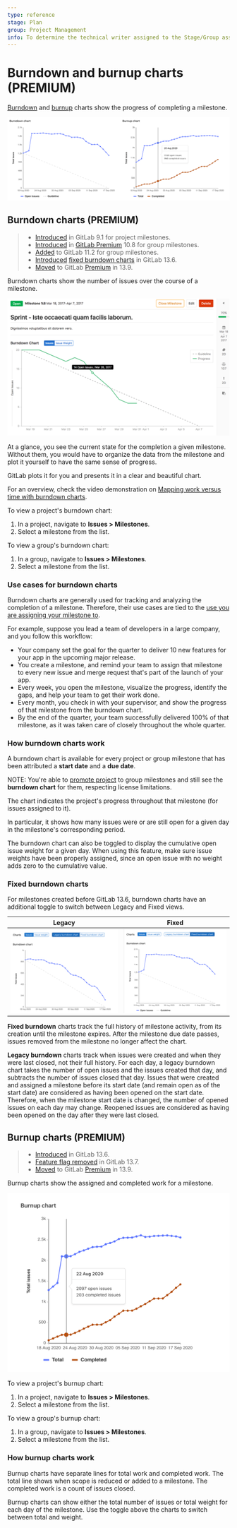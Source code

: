 ```yaml
---
type: reference
stage: Plan
group: Project Management
info: To determine the technical writer assigned to the Stage/Group associated with this page, see https://about.gitlab.com/handbook/engineering/ux/technical-writing/#assignments
---
```


# Burndown and burnup charts **(PREMIUM)**

[Burndown](#burndown-charts) and [burnup](#burnup-charts) charts show the progress of completing a milestone.

![burndown and burnup chart](img/burndown_and_burnup_charts_v13_6.png)

## Burndown charts **(PREMIUM)**

> - [Introduced](https://gitlab.com/gitlab-org/gitlab/-/merge_requests/1540) in GitLab 9.1 for project milestones.
> - [Introduced](https://gitlab.com/gitlab-org/gitlab/-/merge_requests/5354) in [GitLab Premium](https://about.gitlab.com/pricing/) 10.8 for group milestones.
> - [Added](https://gitlab.com/gitlab-org/gitlab/-/merge_requests/6495) to GitLab 11.2 for group milestones.
> - [Introduced](https://gitlab.com/gitlab-org/gitlab/-/issues/6903) [fixed burndown charts](#fixed-burndown-charts) in GitLab 13.6.
> - [Moved](https://about.gitlab.com/blog/2021/01/26/new-gitlab-product-subscription-model/) to GitLab [Premium](https://about.gitlab.com/pricing/) in 13.9.

Burndown charts show the number of issues over the course of a milestone.

![burndown chart](img/burndown_chart_v13_6.png)

At a glance, you see the current state for the completion a given milestone.
Without them, you would have to organize the data from the milestone and plot it
yourself to have the same sense of progress.

GitLab plots it for you and presents it in a clear and beautiful chart.

<i class="fa fa-youtube-play youtube" aria-hidden="true"></i>
For an overview, check the video demonstration on [Mapping work versus time with burndown charts](https://www.youtube.com/watch?v=zJU2MuRChzs).

To view a project's burndown chart:

1. In a project, navigate to **Issues > Milestones**.
1. Select a milestone from the list.

To view a group's burndown chart:

1. In a group, navigate to **Issues > Milestones**.
1. Select a milestone from the list.

### Use cases for burndown charts

Burndown charts are generally used for tracking and analyzing the completion of
a milestone. Therefore, their use cases are tied to the
[use you are assigning your milestone to](index.md).

For example, suppose you lead a team of developers in a large company,
and you follow this workflow:

- Your company set the goal for the quarter to deliver 10 new features for your app
  in the upcoming major release.
- You create a milestone, and remind your team to assign that milestone to every new issue
  and merge request that's part of the launch of your app.
- Every week, you open the milestone, visualize the progress, identify the gaps,
  and help your team to get their work done.
- Every month, you check in with your supervisor, and show the progress of that milestone
  from the burndown chart.
- By the end of the quarter, your team successfully delivered 100% of that milestone, as
  it was taken care of closely throughout the whole quarter.

### How burndown charts work

A burndown chart is available for every project or group milestone that has been attributed a **start
date** and a **due date**.

NOTE:
You're able to [promote project](index.md#promoting-project-milestones-to-group-milestones) to group milestones and still see the **burndown chart** for them, respecting license limitations.

The chart indicates the project's progress throughout that milestone (for issues assigned to it).

In particular, it shows how many issues were or are still open for a given day in the
milestone's corresponding period.

The burndown chart can also be toggled to display the cumulative open issue
weight for a given day. When using this feature, make sure issue weights have
been properly assigned, since an open issue with no weight adds zero to the
cumulative value.

### Fixed burndown charts

For milestones created before GitLab 13.6, burndown charts have an additional toggle to
switch between Legacy and Fixed views.

| Legacy | Fixed |
| ----- | ----- |
| ![Legacy burndown chart](img/burndown_chart_legacy_v13_6.png) | ![Fixed burndown chart, showing a jump when a lot of issues were added to the milestone](img/burndown_chart_fixed_v13_6.png) |

**Fixed burndown** charts track the full history of milestone activity, from its creation until the
milestone expires. After the milestone due date passes, issues removed from the milestone no longer
affect the chart.

**Legacy burndown** charts track when issues were created and when they were last closed, not their
full history. For each day, a legacy burndown chart takes the number of open issues and the issues
created that day, and subtracts the number of issues closed that day.
Issues that were created and assigned a milestone before its start date (and remain open as of the
start date) are considered as having been opened on the start date.
Therefore, when the milestone start date is changed, the number of opened issues on each day may
change.
Reopened issues are considered as having been opened on the day after they were last closed.

## Burnup charts **(PREMIUM)**

> - [Introduced](https://gitlab.com/gitlab-org/gitlab/-/issues/6903) in GitLab 13.6.
> - [Feature flag removed](https://gitlab.com/gitlab-org/gitlab/-/issues/268350) in GitLab 13.7.
> - [Moved](https://about.gitlab.com/blog/2021/01/26/new-gitlab-product-subscription-model/) to GitLab [Premium](https://about.gitlab.com/pricing/) in 13.9.

Burnup charts show the assigned and completed work for a milestone.

![burnup chart](img/burnup_chart_v13_6.png)

To view a project's burnup chart:

1. In a project, navigate to **Issues > Milestones**.
1. Select a milestone from the list.

To view a group's burnup chart:

1. In a group, navigate to **Issues > Milestones**.
1. Select a milestone from the list.

### How burnup charts work

Burnup charts have separate lines for total work and completed work. The total line
shows when scope is reduced or added to a milestone. The completed work is a count
of issues closed.

Burnup charts can show either the total number of issues or total weight for each
day of the milestone. Use the toggle above the charts to switch between total
and weight.

<!-- ## Troubleshooting

Include any troubleshooting steps that you can foresee. If you know beforehand what issues
one might have when setting this up, or when something is changed, or on upgrading, it's
important to describe those, too. Think of things that may go wrong and include them here.
This is important to minimize requests for support, and to avoid doc comments with
questions that you know someone might ask.

Each scenario can be a third-level heading, e.g. `### Getting error message X`.
If you have none to add when creating a doc, leave this section in place
but commented out to help encourage others to add to it in the future. -->
